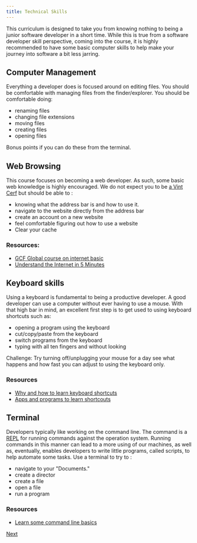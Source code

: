 ```yaml
---
title: Technical Skills
---
```


This curriculum is designed to take you from knowing nothing to being a junior
software developer in a short time. While this is true from a software developer
skill perspective, coming into the course, it is highly recommended to have some
basic computer skills to help make your journey into software a bit less
jarring.

## Computer Management

Everything a developer does is focused around on editing files. You should be
comfortable with managing files from the finder/explorer. You should be
comfortable doing:

- renaming files
- changing file extensions
- moving files
- creating files
- opening files

Bonus points if you can do these from the terminal.

## Web Browsing

This course focuses on becoming a web developer. As such, some basic web
knowledge is highly encouraged. We do not expect you to be
[a Vint Cerf](https://en.wikipedia.org/wiki/Vint_Cerf) but should be able to :

- knowing what the address bar is and how to use it.
- navigate to the website directly from the address bar
- create an account on a new website
- feel comfortable figuring out how to use a website
- Clear your cache

### Resources:

- [GCF Global course on internet basic](https://edu.gcfglobal.org/en/internetbasics/)
- [Understand the Internet in 5 Minutes](https://www.youtube.com/watch?v=7_LPdttKXPc)

## Keyboard skills

Using a keyboard is fundamental to being a productive developer. A good
developer can use a computer without ever having to use a mouse. With that high
bar in mind, an excellent first step is to get used to using keyboard shortcuts
such as:

- opening a program using the keyboard
- cut/copy/paste from the keyboard
- switch programs from the keyboard
- typing with all ten fingers and without looking

Challenge: Try turning off/unplugging your mouse for a day see what happens and
how fast you can adjust to using the keyboard only.

### Resources

- [Why and how to learn keyboard shortcuts](https://lifehacker.com/5970089/back-to-the-basics-learn-to-use-keyboard-shortcuts-like-a-ninja)
- [Apps and programs to learn shortcouts](https://zapier.com/blog/learn-keyboard-shortcuts/)

## Terminal

Developers typically like working on the command line. The command is a [REPL]()
for running commands against the operation system. Running commands in this
manner can lead to a more using of our machines, as well as, eventually, enables
developers to write little programs, called scripts, to help automate some
tasks. Use a terminal to try to :

- navigate to your "Documents."
- create a director
- create a file
- open a file
- run a program

### Resources

- [Learn some command line basics](https://codeburst.io/navigate-through-your-computer-using-only-these-7-terminal-commands-94ee9bbb4028)

[Next](/handbook/prework/09.2-prework)
